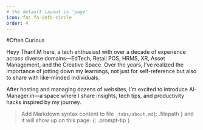 ```yaml
---
# the default layout is 'page'
icon: fas fa-info-circle
order: 4
---
```

#Often Curious

Heyy Tharif.M  here, a tech enthusiast with over a decade of experience across diverse domains—EdTech, Retail POS, HRMS, XR, Asset Management, and the Creative Space. Over the years, I’ve realized the importance of jotting down my learnings, not just for self-reference but also to share with like-minded individuals.

After hosting and managing dozens of websites, I’m excited to introduce AI-Manager.in—a space where I share insights, tech tips, and productivity hacks inspired by my journey.

> Add Markdown syntax content to file `_tabs/about.md`{: .filepath } and it will show up on this page.
{: .prompt-tip }
